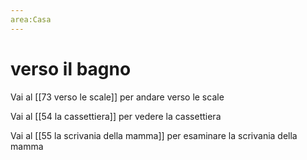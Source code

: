 ```yaml
---
area:Casa
---
```

# verso il bagno

Vai al [[73 verso le scale]] per andare verso le scale

Vai al [[54 la cassettiera]] per vedere la cassettiera

Vai al [[55 la scrivania della mamma]] per esaminare la scrivania della mamma